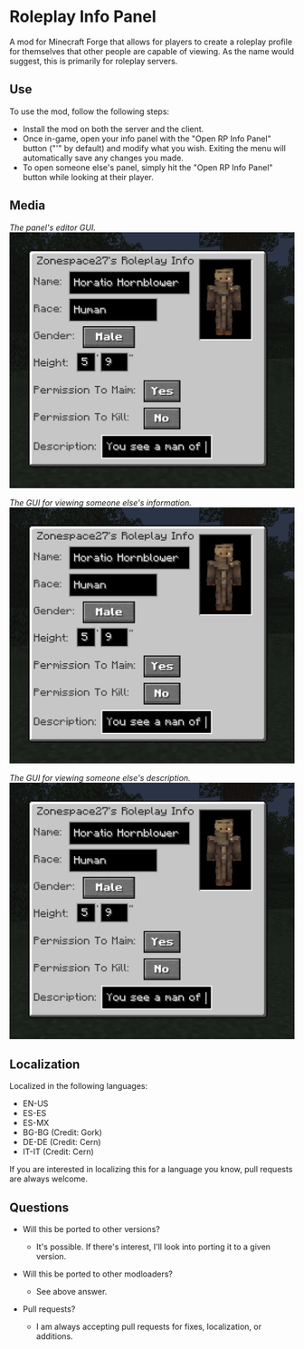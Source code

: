 # Roleplay Info Panel

A mod for Minecraft Forge that allows for players to create a roleplay profile for themselves that other people are capable of viewing. As the name would suggest, this is primarily for roleplay servers.

## Use

To use the mod, follow the following steps:

- Install the mod on both the server and the client.
- Once in-game, open your info panel with the "Open RP Info Panel" button ("'" by default) and modify what you wish. Exiting the menu will automatically save any changes you made.
- To open someone else's panel, simply hit the "Open RP Info Panel" button while looking at their player.

## Media

_The panel's editor GUI._
![Editor UI](https://github.com/Zonespace27/RP-Info-Panel/blob/main/src/main/resources/github/info_edit_panel.png?raw=true)

_The GUI for viewing someone else's information._
![Viewing UI](https://github.com/Zonespace27/RP-Info-Panel/blob/main/src/main/resources/github/info_edit_panel.png?raw=true)

_The GUI for viewing someone else's description._
![Description Viewing UI](https://github.com/Zonespace27/RP-Info-Panel/blob/main/src/main/resources/github/info_edit_panel.png?raw=true)

## Localization

Localized in the following languages:

- EN-US
- ES-ES
- ES-MX
- BG-BG (Credit: Gork)
- DE-DE (Credit: Cern)
- IT-IT (Credit: Cern)

If you are interested in localizing this for a language you know, pull requests are always welcome.

## Questions

- Will this be ported to other versions?

  - It's possible. If there's interest, I'll look into porting it to a given version.

- Will this be ported to other modloaders?

  - See above answer.

- Pull requests?
  - I am always accepting pull requests for fixes, localization, or additions.
